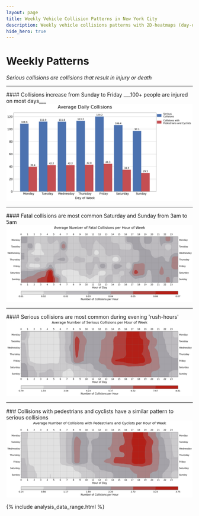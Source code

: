 ```yaml
---
layout: page
title: Weekly Vehicle Collision Patterns in New York City
description: Weekly vehicle collisions patterns with 2D-heatmaps (day-of-week, time-of-day) by type of collision in New York City (NYC)
hide_hero: true
---
```

# Weekly Patterns
_Serious collisions are collisions that result in injury or death_

<hr class="hr">
#### Collisions increase from Sunday to Friday
___100+ people are injured on most days___

<img src="images/weekly.png">

<hr class="hr">
#### Fatal collisions are most common Saturday and Sunday from 3am to 5am
<img src="images/fatal_heat.png">

<hr class="hr">
#### Serious collisions are most common during evening 'rush-hours'
<img src="images/serious_heat.png">

<hr class="hr">
### Collisions with pedestrians and cyclists have a similar pattern to serious collisions
<img src="images/non_motor_heat.png">

{% include analysis_data_range.html %}
